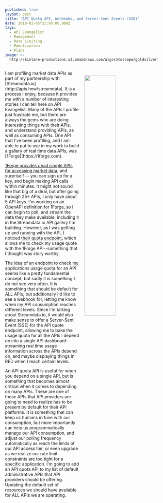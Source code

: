```yaml
---
published: true
layout: post
title: 'API Quota API, Webhooks, and Server-Sent Events (SSE)'
date: 2018-02-05T15:00:00.000Z
tags:
  - API Evangelist
  - Management
  - Rate Limiting
  - Monetization
  - Plans
image: >-
  http://kinlane-productions.s3.amazonaws.com/algorotoscope/goldsilverfalls/creativity/file-00_00_40_84.jpg
---
```

<p><img src="http://kinlane-productions.s3.amazonaws.com/algorotoscope/goldsilverfalls/creativity/file-00_00_40_84.jpg" align="right" width="45%" style="padding: 15px;" /></p>I am profiling market data APIs as part of my partnership with [Streamdata.io](http://apis.how/streamdata). It is a process I enjoy, because it provides me with a number of interesting stories I can tell here on API Evangelist. Many of the APIs I profile just frustrate me, but there are always the gems who are doing interesting things with their APIs, and understand providing APIs, as well as consuming APIs. One API that I've been profiling, and I am able to put to use in my work to build a gallery of real time data APIs, was [1Forge](https://1forge.com).

[1Forge provides dead simple APIs for accessing market data](https://1forge.com/forex-data-api/api-documentation), and surprise!! -- you can sign up for a key, and begin making API calls within minutes. It might not sound like that big of a deal, but after going through 25+ APIs, I only have about 5 API keys. I'm working on an OpenAPI definition for 1Forge, so I can begin to poll, and stream the data they make available, including it in the Streamdata.io API gallery I'm building. However, as I was getting up and running with the API, I noticed [their quota endpoint](https://1forge.com/forex-data-api/api-documentation), which allows me to check my usage quote with the 1Forge API--something that I thought was story worthy.

The idea of an endpoint to check my applications usage quota for an API seems like a pretty fundamental concept, but sadly it is something I do not see very often. It is something that should be default for ALL APIs, but additionally I'd like to see a webhook for, letting me know when my API consumption reaches different levels. Since I'm talking about Streamdata.io, it would also make sense to offer a Server-Sent Event (SSE) for the API quote endpoint, allowing me to bake the usage quota for all the APIs I depend on into a single API dashboard--streaming real time usage information across the APIs depend on, and maybe displaying things in RED when I reach certain levels.

An API quota API is useful for when you depend on a single API, but is something that becomes almost critical when it comes to depending on many APIs. These are one of those APIs that API providers are going to need to realize has to be present by default for their API platforms. It is something that can keep us humans in tune with our consumption, but more importantly can help us programmatically manage our API consumption, and adjust our polling frequency automatically as reach the limits of our API access tier, or even upgrade as we realize our rate limit constraints are too tight for a specific application. I'm going to add an API quota API to my list of default administrative APIs that API providers should be offering. Updating the default set of resources we should have available for ALL APIs we are operating.
